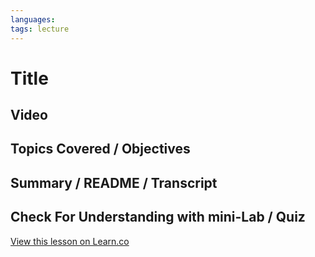 ```yaml
---
languages: 
tags: lecture
---
```


# Title

## Video

## Topics Covered / Objectives

## Summary / README / Transcript

## Check For Understanding with mini-Lab / Quiz

<a href='https://learn.co/lessons/ruby-basics-math-conditionals-arrayhashbasics' data-visibility='hidden'>View this lesson on Learn.co</a>
